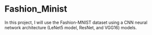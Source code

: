 # Fashion_Minist
In this project, I will use the Fashion-MNIST dataset using a CNN neural network architecture (LeNet5 model, ResNet, and VGG16) models.
